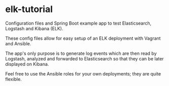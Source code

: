 # elk-tutorial
Configuration files and Spring Boot example app to test Elasticsearch, Logstash and Kibana (ELK).

These config files allow for easy setup of an ELK deployment with Vagrant and Ansible.

The app's only purpose is to generate log events which are then read by Logstash, analyzed and forwarded to Elasticsearch so that they can be later displayed on Kibana.

Feel free to use the Ansible roles for your own deployments; they are quite flexible.
